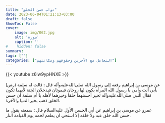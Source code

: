 ```yaml
---
title: "ثواب حسن الخلق"
date: 2023-06-04T01:21:13+03:00
draft: false
ShowToc: False
cover:
    image: img/062.jpg
    alt: 'صورة'
    caption: ''
#    hidden: false
summary: 
tags: [""]
categories: ["التعامل مع الآخرين وحقوقهم ومكانتهم"]
---
```

{{< youtube z6iw9ypHNXE >}}  
 <br>
عن موسى بن إبراهيم رفعه إلى رسول الله صلى‌الله‌عليه‌وآله قال : قالت
له سلمة (رض) بأبي أنت وأمي يا رسول الله المرأة يكون لها زوجان
فيموتان فيدخلان الجنة لأيهما تكون فقال النبي صلى‌الله‌عليه‌وآله تخير أحسنهما خلقا
وخيرهما لأهله يا أم سلمة ان حسن الخلق ذهب بخير الدنيا والآخرة.

عمرو عن موسى بن إبراهيم عن أبي الحسن الأول عليه‌السلام قال : سمعته
يقول ما حسن الله خلق عبد ولا خلقه إلا استحي ان يطعم لحمه يوم
القيامة النار.


